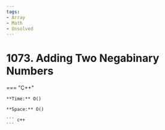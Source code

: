 ```yaml
---
tags:
- Array
- Math
- Unsolved
---
```



# 1073. Adding Two Negabinary Numbers

=== "C++"

    **Time:** O()

    **Space:** O()

    ``` c++
    ```